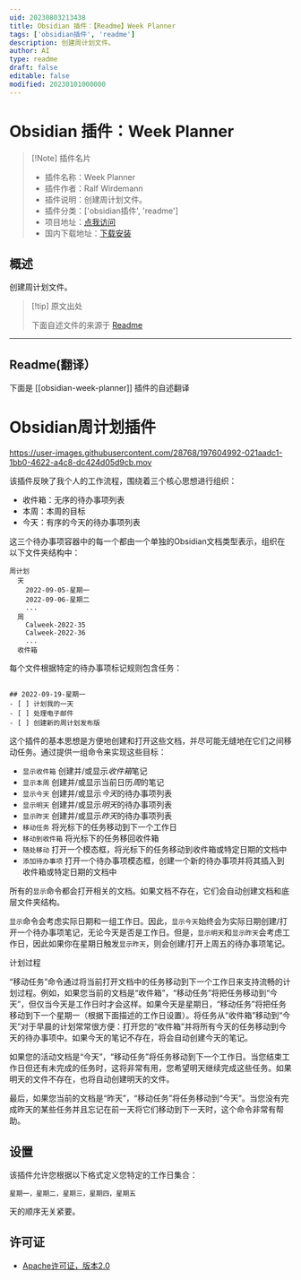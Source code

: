 ```yaml
---
uid: 20230803213438
title: Obsidian 插件：【Readme】Week Planner
tags: ['obsidian插件', 'readme']
description: 创建周计划文件。
author: AI
type: readme
draft: false
editable: false
modified: 20230101000000
---
```


# Obsidian 插件：Week Planner

> [!Note] 插件名片
> - 插件名称：Week Planner
> - 插件作者：Ralf Wirdemann
> - 插件说明：创建周计划文件。
> - 插件分类：['obsidian插件', 'readme']
> - 项目地址：[点我访问](https://github.com/rwirdemann/obsidian-week-planner)
> - 国内下载地址：[下载安装](https://pkmer.cn/products/plugin/pluginMarket/?obsidian-week-planner)

## 概述

创建周计划文件。



> [!tip] 原文出处
> 
>下面自述文件的来源于 [Readme](https://ghproxy.net/https://raw.githubusercontent.com/rwirdemann/obsidian-week-planner/main/README.md)
> 

---

## Readme(翻译）

下面是 [[obsidian-week-planner]] 插件的自述翻译



# Obsidian周计划插件

https://user-images.githubusercontent.com/28768/197604992-021aadc1-1bb0-4622-a4c8-dc424d05d9cb.mov

该插件反映了我个人的工作流程，围绕着三个核心思想进行组织：

- 收件箱：无序的待办事项列表
- 本周：本周的目标
- 今天：有序的今天的待办事项列表

这三个待办事项容器中的每一个都由一个单独的Obsidian文档类型表示，组织在以下文件夹结构中：

```
周计划
  天
    2022-09-05-星期一
    2022-09-06-星期二
    ...
  周
    Calweek-2022-35
    Calweek-2022-36
  	...
  收件箱
```

每个文件根据特定的待办事项标记规则包含任务：

```

## 2022-09-19-星期一
- [ ] 计划我的一天
- [ ] 处理电子邮件
- [ ] 创建新的周计划发布版
```

这个插件的基本思想是方便地创建和打开这些文档，并尽可能无缝地在它们之间移动任务。通过提供一组命令来实现这些目标：

- `显示收件箱` 创建并/或显示*收件箱*笔记
- `显示本周` 创建并/或显示当前日历*周*的笔记
- `显示今天` 创建并/或显示*今天*的待办事项列表
- `显示明天` 创建并/或显示*明天*的待办事项列表
- `显示昨天` 创建并/或显示*昨天*的待办事项列表
- `移动任务` 将光标下的任务移动到下一个工作日
- `移动到收件箱` 将光标下的任务移回收件箱
- `随处移动` 打开一个模态框，将光标下的任务移动到收件箱或特定日期的文档中
- `添加待办事项` 打开一个待办事项模态框，创建一个新的待办事项并将其插入到收件箱或特定日期的文档中

所有的`显示`命令都会打开相关的文档。如果文档不存在，它们会自动创建文档和底层文件夹结构。

`显示`命令会考虑实际日期和一组工作日。因此，`显示今天`始终会为实际日期创建/打开一个待办事项笔记，无论今天是否是工作日。但是，`显示明天`和`显示昨天`会考虑工作日，因此如果你在星期日触发`显示昨天`，则会创建/打开上周五的待办事项笔记。

计划过程

“移动任务”命令通过将当前打开文档中的任务移动到下一个工作日来支持流畅的计划过程。例如，如果您当前的文档是“收件箱”，“移动任务”将把任务移动到“今天”，但仅当今天是工作日时才会这样。如果今天是星期日，“移动任务”将把任务移动到下一个星期一（根据下面描述的工作日设置）。将任务从“收件箱”移动到“今天”对于早晨的计划常常很方便：打开您的“收件箱”并将所有今天的任务移动到今天的待办事项中。如果今天的笔记不存在，将会自动创建今天的笔记。

如果您的活动文档是“今天”，“移动任务”将任务移动到下一个工作日。当您结束工作日但还有未完成的任务时，这将非常有用，您希望明天继续完成这些任务。如果明天的文件不存在，也将自动创建明天的文件。

最后，如果您当前的文档是“昨天”，“移动任务”将任务移动到“今天”。当您没有完成昨天的某些任务并且忘记在前一天将它们移动到下一天时，这个命令非常有帮助。

## 设置

该插件允许您根据以下格式定义您特定的工作日集合：

```
星期一，星期二，星期三，星期四，星期五
```

天的顺序无关紧要。

## 许可证

* [Apache许可证，版本2.0](https://www.apache.org/licenses/LICENSE-2.0)



